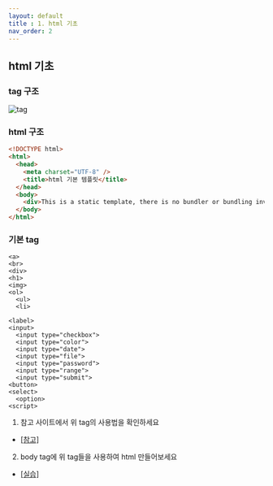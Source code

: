 ```yaml
---
layout: default
title : 1. html 기초
nav_order: 2
---
```


## html 기초

### tag 구조
![tag](/devjs/img/html_element2.png)


### html 구조
```html
<!DOCTYPE html>
<html>
  <head>
    <meta charset="UTF-8" />
    <title>html 기본 템플릿</title>
  </head>
  <body>
    <div>This is a static template, there is no bundler or bundling involved!</div>
  </body>
</html>
```

### 기본 tag
```
<a>
<br>
<div>
<h1>
<img>
<ol>
  <ul>
  <li>

<label>
<input>
  <input type="checkbox">
  <input type="color">
  <input type="date">
  <input type="file">
  <input type="password">
  <input type="range">
  <input type="submit">
<button>
<select>
  <option>
<script>
```

1. 참고 사이트에서 위 tag의 사용법을 확인하세요
- <a href="https://www.w3schools.com/tags/default.asp" target="_blank">[참고]</a>
2. body tag에 위 tag들을 사용하여 html 만들어보세요
- <a href="https://codesandbox.io/s/staic-html-u1zun?fontsize=14&hidenavigation=1&theme=dark" target="_blank">[실습]</a>
